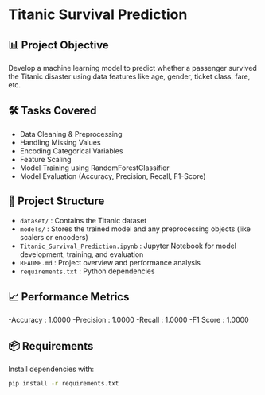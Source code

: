 # Titanic Survival Prediction

## 📊 Project Objective
Develop a machine learning model to predict whether a passenger survived the Titanic disaster using data features like age, gender, ticket class, fare, etc.

## 🛠️ Tasks Covered
- Data Cleaning & Preprocessing
- Handling Missing Values
- Encoding Categorical Variables
- Feature Scaling
- Model Training using RandomForestClassifier
- Model Evaluation (Accuracy, Precision, Recall, F1-Score)

## 📁 Project Structure

- `dataset/` : Contains the Titanic dataset 
- `models/` : Stores the trained model and any preprocessing objects (like scalers or encoders)
- `Titanic_Survival_Prediction.ipynb` : Jupyter Notebook for model development, training, and evaluation
- `README.md` : Project overview and performance analysis
- `requirements.txt` : Python dependencies 

## 📈 Performance Metrics
-Accuracy  : 1.0000
-Precision : 1.0000
-Recall    : 1.0000
-F1 Score  : 1.0000

## 📦 Requirements
Install dependencies with:
```bash
pip install -r requirements.txt
